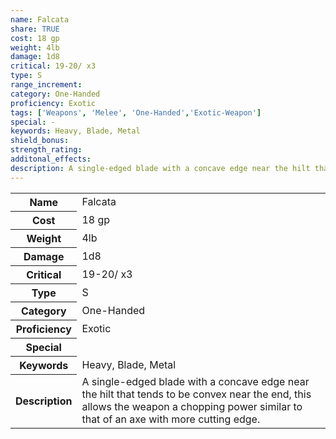 ```yaml
---
name: Falcata
share: TRUE
cost: 18 gp
weight: 4lb
damage: 1d8
critical: 19-20/ x3
type: S
range_increment: 
category: One-Handed
proficiency: Exotic
tags: ['Weapons', 'Melee', 'One-Handed','Exotic-Weapon']
special: -
keywords: Heavy, Blade, Metal
shield_bonus: 
strength_rating: 
additonal_effects: 
description: A single-edged blade with a concave edge near the hilt that tends to be convex near the end, this allows the weapon a chopping power similar to that of an axe with more cutting edge.
---
```

<p><span style="overflow-x: auto;"><table><tbody><tr><th>Name</th><td>Falcata</td></tr><tr><th>Cost</th><td>18 gp</td></tr><tr><th>Weight</th><td>4lb</td></tr><tr><th>Damage</th><td>1d8</td></tr><tr><th>Critical</th><td>19-20/ x3</td></tr><tr><th>Type</th><td>S</td></tr><tr><th>Category</th><td>One-Handed</td></tr><tr><th>Proficiency</th><td>Exotic</td></tr><tr><th>Special</th><td></td></tr><tr><th>Keywords</th><td>Heavy, Blade, Metal</td></tr><tr><th>Description</th><td>A single-edged blade with a concave edge near the hilt that tends to be convex near the end, this allows the weapon a chopping power similar to that of an axe with more cutting edge.</td></tr></tbody></table></span></p>